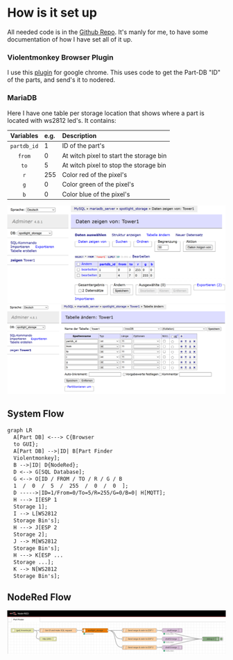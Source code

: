 # How is it set up

All needed code is in the [Github Repo](https://github.com/Technolitix/Inventory-System).
It's manly for me, to have some documentation of how I have set all of it up.

### Violentmonkey Browser Plugin
I use this [plugin](https://violentmonkey.github.io/) for google chrome. This uses code to get the Part-DB "ID" of the parts, and send's it to nodered.

### MariaDB
Here I have one table per storage location that shows where a part is located with ws2812 led's.
It contains: 

| Variables     |  e.g. | Description                             |
| :-----------: |  :--- | :-------------------------------------- |
| `partdb_id`   |   1   | ID of the part's                        |
| `from`        |   0   | At witch pixel to start the storage bin |
| `to`          |   5   | At witch pixel to stop the storage bin  |
| `r`           |  255  | Color red of the pixel's                |
| `g`           |   0   | Color green of the pixel's              |
| `b`           |   0   | Color blue of the pixel's               |

![sql_table](images/inventory-system/sql_table.PNG)
![sql_table_setup](images/inventory-system/sql_table_setup.PNG)

## System Flow
``` mermaid
graph LR
  A[Part DB] <---> C{Browser
  to GUI};
  A[Part DB] -->|ID| B[Part Finder 
  Violentmonkey];
  B -->|ID| D{NodeRed};
  D <--> G[SQL Database];
  G <--> O[ID / FROM / TO / R / G / B
  1  /  0  /  5  /  255  /  0  /  0  ];
  D ----->|ID=1/From=0/To=5/R=255/G=0/B=0| H[MQTT];
  H ---> I[ESP 1
  Storage 1];
  I --> L[WS2812
  Storage Bin's];
  H ---> J[ESP 2
  Storage 2];
  J --> M[WS2812
  Storage Bin's];
  H ---> K[ESP ...
  Storage ...];
  K --> N[WS2812
  Storage Bin's];
```
## NodeRed Flow
![Nodered-Flow](images/inventory-system/nodered-flow.PNG)